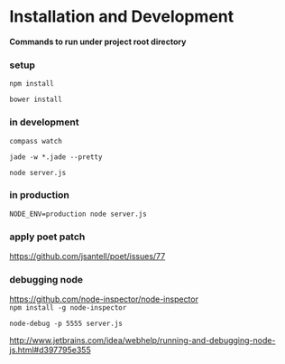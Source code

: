 Installation and Development
====
**Commands to run under project root directory**
### setup
`npm install`

`bower install`

### in development
`compass watch`

`jade -w *.jade --pretty`

`node server.js`


### in production
`NODE_ENV=production node server.js`

### apply poet patch
https://github.com/jsantell/poet/issues/77

### debugging node
https://github.com/node-inspector/node-inspector	
`npm install -g node-inspector`

`node-debug -p 5555 server.js`

http://www.jetbrains.com/idea/webhelp/running-and-debugging-node-js.html#d397795e355   